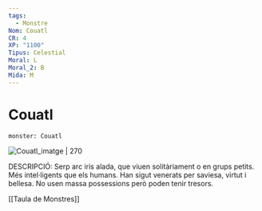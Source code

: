 ```yaml
---
tags:
  - Monstre
Nom: Couatl
CR: 4
XP: "1100"
Tipus: Celestial
Moral: L
Moral_2: B
Mida: M
---
```

# Couatl

```statblock
monster: Couatl
```

![Couatl_imatge | 270](https://static.wikia.nocookie.net/forgottenrealms/images/5/54/Couatl-5e.jpg/revision/latest/scale-to-width-down/350?cb=20161120043508)

DESCRIPCIÓ: 
Serp arc iris alada, que viuen solitàriament o en grups petits. Més intel·ligents que els humans. Han sigut venerats per saviesa, virtut i bellesa. No usen massa possessions però poden tenir tresors.

[[Taula de Monstres]]

